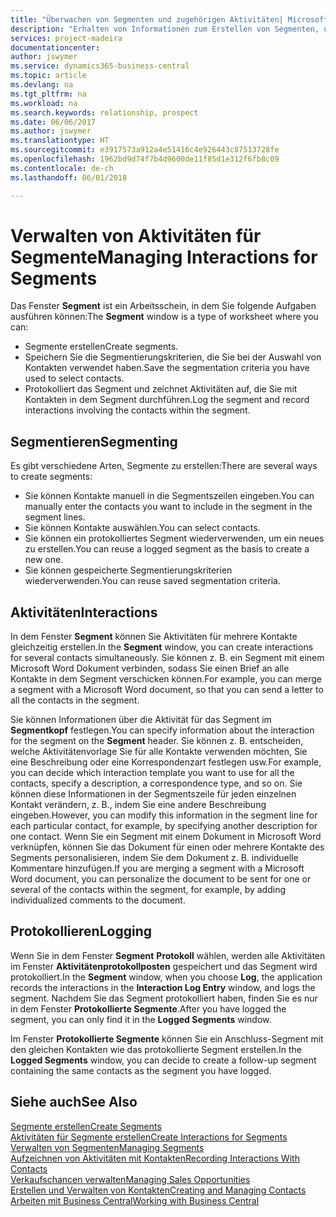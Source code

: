 ```yaml
---
title: "Überwachen von Segmenten und zugehörigen Aktivitäten| Microsoft Docs"
description: "Erhalten von Informationen zum Erstellen von Segmenten, um Kontaktgruppen zu definieren und Festlegen von Aktivitäten für Segmente."
services: project-madeira
documentationcenter: 
author: jswymer
ms.service: dynamics365-business-central
ms.topic: article
ms.devlang: na
ms.tgt_pltfrm: na
ms.workload: na
ms.search.keywords: relationship, prospect
ms.date: 06/06/2017
ms.author: jswymer
ms.translationtype: HT
ms.sourcegitcommit: e3917573a912a4e51416c4e926443c87513728fe
ms.openlocfilehash: 1962bd9d74f7b4d9600de11f85d1e312f6fb8c09
ms.contentlocale: de-ch
ms.lasthandoff: 06/01/2018

---
```

# <a name="managing-interactions-for-segments"></a><span data-ttu-id="4f7a4-103">Verwalten von Aktivitäten für Segmente</span><span class="sxs-lookup"><span data-stu-id="4f7a4-103">Managing Interactions for Segments</span></span>
<span data-ttu-id="4f7a4-104">Das Fenster **Segment** ist ein Arbeitsschein, in dem Sie folgende Aufgaben ausführen können:</span><span class="sxs-lookup"><span data-stu-id="4f7a4-104">The **Segment** window is a type of worksheet where you can:</span></span>

* <span data-ttu-id="4f7a4-105">Segmente erstellen</span><span class="sxs-lookup"><span data-stu-id="4f7a4-105">Create segments.</span></span>
* <span data-ttu-id="4f7a4-106">Speichern Sie die Segmentierungskriterien, die Sie bei der Auswahl von Kontakten verwendet haben.</span><span class="sxs-lookup"><span data-stu-id="4f7a4-106">Save the segmentation criteria you have used to select contacts.</span></span>
* <span data-ttu-id="4f7a4-107">Protokolliert das Segment und zeichnet Aktivitäten auf, die Sie mit Kontakten in dem Segment durchführen.</span><span class="sxs-lookup"><span data-stu-id="4f7a4-107">Log the segment and record interactions involving the contacts within the segment.</span></span>

## <a name="segmenting"></a><span data-ttu-id="4f7a4-108">Segmentieren</span><span class="sxs-lookup"><span data-stu-id="4f7a4-108">Segmenting</span></span>
<span data-ttu-id="4f7a4-109">Es gibt verschiedene Arten, Segmente zu erstellen:</span><span class="sxs-lookup"><span data-stu-id="4f7a4-109">There are several ways to create segments:</span></span>

* <span data-ttu-id="4f7a4-110">Sie können Kontakte manuell in die Segmentszeilen eingeben.</span><span class="sxs-lookup"><span data-stu-id="4f7a4-110">You can manually enter the contacts you want to include in the segment in the segment lines.</span></span>
* <span data-ttu-id="4f7a4-111">Sie können Kontakte auswählen.</span><span class="sxs-lookup"><span data-stu-id="4f7a4-111">You can select contacts.</span></span>
* <span data-ttu-id="4f7a4-112">Sie können ein protokolliertes Segment wiederverwenden, um ein neues zu erstellen.</span><span class="sxs-lookup"><span data-stu-id="4f7a4-112">You can reuse a logged segment as the basis to create a new one.</span></span>
* <span data-ttu-id="4f7a4-113">Sie können gespeicherte Segmentierungskriterien wiederverwenden.</span><span class="sxs-lookup"><span data-stu-id="4f7a4-113">You can reuse saved segmentation criteria.</span></span>

## <a name="interactions"></a><span data-ttu-id="4f7a4-114">Aktivitäten</span><span class="sxs-lookup"><span data-stu-id="4f7a4-114">Interactions</span></span>
<span data-ttu-id="4f7a4-115">In dem Fenster **Segment** können Sie Aktivitäten für mehrere Kontakte gleichzeitig erstellen.</span><span class="sxs-lookup"><span data-stu-id="4f7a4-115">In the **Segment** window, you can create interactions for several contacts simultaneously.</span></span> <span data-ttu-id="4f7a4-116">Sie können z. B. ein Segment mit einem Microsoft Word Dokument verbinden, sodass Sie einen Brief an alle Kontakte in dem Segment verschicken können.</span><span class="sxs-lookup"><span data-stu-id="4f7a4-116">For example, you can merge a segment with a Microsoft Word document, so that you can send a letter to all the contacts in the segment.</span></span>

<span data-ttu-id="4f7a4-117">Sie können Informationen über die Aktivität für das Segment im **Segmentkopf** festlegen.</span><span class="sxs-lookup"><span data-stu-id="4f7a4-117">You can specify information about the interaction for the segment on the **Segment** header.</span></span> <span data-ttu-id="4f7a4-118">Sie können z. B. entscheiden, welche Aktivitätenvorlage Sie für alle Kontakte verwenden möchten, Sie eine Beschreibung oder eine Korrespondenzart festlegen usw.</span><span class="sxs-lookup"><span data-stu-id="4f7a4-118">For example, you can decide which interaction template you want to use for all the contacts, specify a description, a correspondence type, and so on.</span></span> <span data-ttu-id="4f7a4-119">Sie können diese Informationen in der Segmentszeile für jeden einzelnen Kontakt verändern, z. B., indem Sie eine andere Beschreibung eingeben.</span><span class="sxs-lookup"><span data-stu-id="4f7a4-119">However, you can modify this information in the segment line for each particular contact, for example, by specifying another description for one contact.</span></span> <span data-ttu-id="4f7a4-120">Wenn Sie ein Segment mit einem Dokument in Microsoft Word verknüpfen, können Sie das Dokument für einen oder mehrere Kontakte des Segments personalisieren, indem Sie dem Dokument z. B. individuelle Kommentare hinzufügen.</span><span class="sxs-lookup"><span data-stu-id="4f7a4-120">If you are merging a segment with a Microsoft Word document, you can personalize the document to be sent for one or several of the contacts within the segment, for example, by adding individualized comments to the document.</span></span>

## <a name="logging"></a><span data-ttu-id="4f7a4-121">Protokollieren</span><span class="sxs-lookup"><span data-stu-id="4f7a4-121">Logging</span></span>
<span data-ttu-id="4f7a4-122">Wenn Sie in dem Fenster **Segment** **Protokoll** wählen, werden alle Aktivitäten im Fenster **Aktivitätenprotokollposten** gespeichert und das Segment wird protokolliert.</span><span class="sxs-lookup"><span data-stu-id="4f7a4-122">In the **Segment** window, when you choose **Log**, the application records the interactions in the **Interaction Log Entry** window, and logs the segment.</span></span> <span data-ttu-id="4f7a4-123">Nachdem Sie das Segment protokolliert haben, finden Sie es nur in dem Fenster **Protokollierte Segmente**.</span><span class="sxs-lookup"><span data-stu-id="4f7a4-123">After you have logged the segment, you can only find it in the **Logged Segments** window.</span></span>

<span data-ttu-id="4f7a4-124">Im Fenster **Protokollierte Segmente** können Sie ein Anschluss-Segment mit den gleichen Kontakten wie das protokollierte Segment erstellen.</span><span class="sxs-lookup"><span data-stu-id="4f7a4-124">In the **Logged Segments** window, you can decide to create a follow-up segment containing the same contacts as the segment you have logged.</span></span>

## <a name="see-also"></a><span data-ttu-id="4f7a4-125">Siehe auch</span><span class="sxs-lookup"><span data-stu-id="4f7a4-125">See Also</span></span>
[<span data-ttu-id="4f7a4-126">Segmente erstellen</span><span class="sxs-lookup"><span data-stu-id="4f7a4-126">Create Segments</span></span>](marketing-how-create-segment.md)  
[<span data-ttu-id="4f7a4-127">Aktivitäten für Segmente erstellen</span><span class="sxs-lookup"><span data-stu-id="4f7a4-127">Create Interactions for Segments</span></span>](marketing-how-create-interactions.md)  
[<span data-ttu-id="4f7a4-128">Verwalten von Segmenten</span><span class="sxs-lookup"><span data-stu-id="4f7a4-128">Managing Segments</span></span>](marketing-segments.md)  
[<span data-ttu-id="4f7a4-129">Aufzeichnen von Aktivitäten mit Kontakten</span><span class="sxs-lookup"><span data-stu-id="4f7a4-129">Recording Interactions With Contacts</span></span>](marketing-interactions.md)  
[<span data-ttu-id="4f7a4-130">Verkaufschancen verwalten</span><span class="sxs-lookup"><span data-stu-id="4f7a4-130">Managing Sales Opportunities</span></span>](marketing-manage-sales-opportunities.md)  
[<span data-ttu-id="4f7a4-131">Erstellen und Verwalten von Kontakten</span><span class="sxs-lookup"><span data-stu-id="4f7a4-131">Creating and Managing Contacts</span></span>](marketing-contacts.md)  
[<span data-ttu-id="4f7a4-132">Arbeiten mit  Business Central</span><span class="sxs-lookup"><span data-stu-id="4f7a4-132">Working with Business Central</span></span>](ui-work-product.md)

